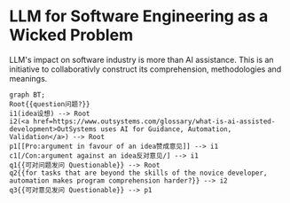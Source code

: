 # LLM for Software Engineering as a Wicked Problem

LLM's impact on software industry is more than AI assistance. 
This is an initiative to collaborativly construct its comprehension, methodologies and meanings.  

```mermaid
graph BT;
Root{{question问题?}}
i1(idea设想) --> Root
i2(<a href=https://www.outsystems.com/glossary/what-is-ai-assisted-development>OutSystems uses AI for Guidance, Automation, Validation</a>) --> Root
p1[[Pro:argument in favour of an idea赞成意见]] --> i1
c1[/Con:argument against an idea反对意见/] --> i1
q1{{可对问题发问 Questionable}} --> Root
q2{{for tasks that are beyond the skills of the novice developer, automation makes program comprehension harder?}} --> i2
q3{{可对意见发问 Questionable}} --> p1
```


